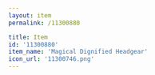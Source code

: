```yaml
---
layout: item
permalink: /11300880

title: Item
id: '11300880'
item_name: 'Magical Dignified Headgear'
icon_url: '11300746.png'
---
```

